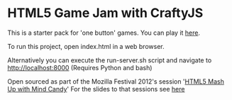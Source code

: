 # HTML5 Game Jam with CraftyJS

This is a starter pack for 'one button' games. You can play it [here](http://mindcandy.github.com/crafty-starter-game-onebutton/).

To run this project, open index.html in a web browser.

Alternatively you can execute the run-server.sh script and navigate to [http://localhost:8000](http://localhost:8000)  (Requires Python and bash)


Open sourced as part of the Mozilla Festival 2012's session '[HTML5 Mash Up with Mind Candy](http://lanyrd.com/2012/mozilla-festival/szcbt/)'
For the slides to that sessions see [here](http://www.rvl.io/markltbaker/mashupwithmindcandy)